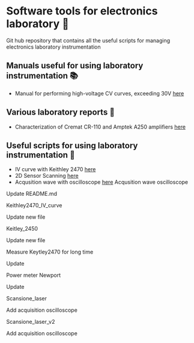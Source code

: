 # Software tools for electronics laboratory :battery: 
Git hub repository that contains all the useful scripts for managing electronics laboratory instrumentation

## Manuals useful for using laboratory instrumentation :books: 
+ Manual for performing high-voltage CV curves, exceeding 30V [here](https://www.overleaf.com/read/tzxsyqhqzsdt#36eadd)

## Various laboratory reports :microscope:
+ Characterization of Cremat CR-110 and Amptek A250 amplifiers [here](https://it.overleaf.com/read/sgmrpndgchjv#cd1dd6)

## Useful scripts for using laboratory instrumentation :wrench:
+  IV curve with Keithley 2470 [here](Script/Keithley2470_IV_curve)
+  2D Sensor Scanning [here]( Script/Scansione_laser)
+  Acqusition wave with oscilloscope [here]( Script/Acqusition_wave_oscilloscope )
Acqusition wave oscilloscope
	
Update README.md
	
Keithley2470_IV_curve
	
Update new file
	
Keitley_2450
	
Update new file
	
Measure Keytley2470 for long time
	
Update
	
Power meter Newport
	
Update
	
Scansione_laser
	
Add acquisition oscilloscope
	
Scansione_laser_v2
	
Add acquisition oscilloscope

